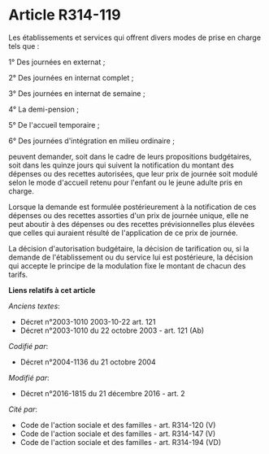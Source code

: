# Article R314-119

Les établissements et services qui offrent divers modes de prise en charge tels que :

1° Des journées en externat ;

2° Des journées en internat complet ;

3° Des journées en internat de semaine ;

4° La demi-pension ;

5° De l'accueil temporaire ;

6° Des journées d'intégration en milieu ordinaire ;

peuvent demander, soit dans le cadre de leurs propositions budgétaires, soit dans les quinze jours qui suivent la
notification du montant des dépenses ou des recettes  autorisées, que leur prix de journée soit modulé selon le mode
d'accueil retenu pour l'enfant ou le jeune adulte pris en charge.

Lorsque la demande est formulée postérieurement à la notification de ces dépenses ou des recettes  assorties d'un prix de
journée unique, elle ne peut aboutir à des dépenses ou des recettes  prévisionnelles plus élevées que celles qui auraient
résulté de l'application de ce prix de journée.

La décision d'autorisation budgétaire, la décision  de tarification ou, si la demande de l'établissement ou du service lui
est postérieure, la décision qui accepte le principe de la modulation fixe le montant de chacun des tarifs.

**Liens relatifs à cet article**

_Anciens textes_:

  - Décret n°2003-1010 2003-10-22 art. 121
  - Décret n°2003-1010 du 22 octobre 2003 - art. 121 (Ab)

_Codifié par_:

  - Décret n°2004-1136 du 21 octobre 2004

_Modifié par_:

  - Décret n°2016-1815 du 21 décembre 2016 - art. 2

_Cité par_:

  - Code de l'action sociale et des familles - art. R314-120 (V)
  - Code de l'action sociale et des familles - art. R314-147 (V)
  - Code de l'action sociale et des familles - art. R314-194 (VD)
